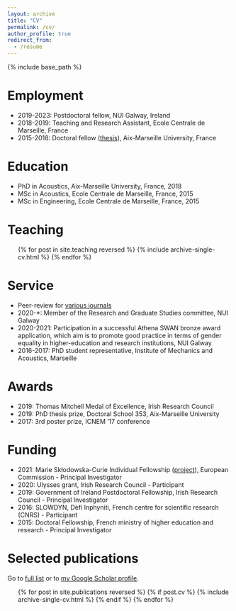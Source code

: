 ```yaml
---
layout: archive
title: "CV"
permalink: /cv/
author_profile: true
redirect_from:
  - /resume
---
```


{% include base_path %}

Employment
======
* 2019-2023: Postdoctoral fellow, NUI Galway, Ireland
* 2018-2019: Teaching and Research Assistant, Ecole Centrale de Marseille, France
* 2015-2018: Doctoral fellow ([thesis](https://tel.archives-ouvertes.fr/tel-01977206)), Aix-Marseille University, France

Education
======
* PhD in Acoustics, Aix-Marseille University, France, 2018
* MSc in Acoustics, Ecole Centrale de Marseille, France, 2015
* MSc in Engineering, Ecole Centrale de Marseille, France, 2015

Teaching
======
  <ul>{% for post in site.teaching reversed %}
    {% include archive-single-cv.html %}
  {% endfor %}</ul>

Service
======
* Peer-review for [various journals](https://publons.com/researcher/2163976/harold-berjamin/peer-review/)
* 2020-*: Member of the Research and Graduate Studies committee, NUI Galway
* 2020-2021: Participation in a successful Athena SWAN bronze award application, which aim is to promote good practice in terms of gender equality in higher-education and research institutions, NUI Galway
* 2016-2017: PhD student representative, Institute of Mechanics and Acoustics, Marseille

Awards
======
* 2019: Thomas Mitchell Medal of Excellence, Irish Research Council
* 2019: PhD thesis prize, Doctoral School 353, Aix-Marseille University
* 2017: 3rd poster prize, ICNEM ’17 conference

Funding
======
* 2021: Marie Skłodowska-Curie Individual Fellowship ([project](https://cordis.europa.eu/project/id/101023950)), European Commission - Principal Investigator
* 2020: Ulysses grant, Irish Research Council - Participant
* 2019: Government of Ireland Postdoctoral Fellowship, Irish Research Council - Principal Investigator
* 2016: SLOWDYN, Défi Inphyniti, French centre for scientific research (CNRS) - Participant
* 2015: Doctoral Fellowship, French ministry of higher education and research - Principal Investigator

Selected publications
======
Go to [full list](https://harold-berjamin.github.io/publications/) or to [my Google Scholar profile](https://scholar.google.com/citations?user=rbAjLQYAAAAJ).
<ul>
  {% for post in site.publications reversed %}
    {% if post.cv %}
      {% include archive-single-cv.html %}
    {% endif %}
  {% endfor %}
</ul>
